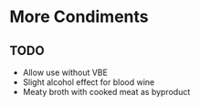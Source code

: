 # More Condiments

## TODO

- Allow use without VBE
- Slight alcohol effect for blood wine
- Meaty broth with cooked meat as byproduct
